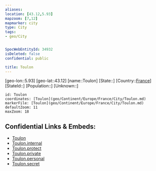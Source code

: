 ```yaml
---
aliases: 
location: [43.12,5.93]
mapzoom: [7,12] 
mapmarker: city 
type: City
tags:
- geo/City


SpocWebEntityId: 34932
isDeleted: false
confidential: public

title: Toulon
---
```

[geo-lon::5.93]
[geo-lat::43.12]
[name::Toulon]
[State::]
[Country::[France](geo/Continent/Europe/France.md)]
[StateId::]
[Population::]
[Unknown::]


```leaflet
id: Toulon
coordinates: [Toulon](geo/Continent/Europe/France/City/Toulon.md)
markerFile: [Toulon](geo/Continent/Europe/France/City/Toulon.md)
defaultZoom: 11 
maxZoom: 18
```


## Confidential Links & Embeds: 
- [Toulon](../../../../../../_public/geo/Continent/Europe/France/City/Toulon.md) 
- [Toulon.internal](../../../../../../_internal/geo/Continent/Europe/France/City/Toulon.internal.md) 
- [Toulon.protect](../../../../../../_protect/geo/Continent/Europe/France/City/Toulon.protect.md) 
- [Toulon.private](../../../../../../_private/geo/Continent/Europe/France/City/Toulon.private.md) 
- [Toulon.personal](../../../../../../_personal/geo/Continent/Europe/France/City/Toulon.personal.md) 
- [Toulon.secret](../../../../../../_secret/geo/Continent/Europe/France/City/Toulon.secret.md) 
